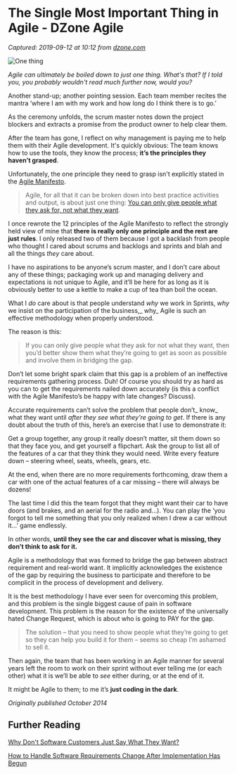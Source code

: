 # The Single Most Important Thing in Agile - DZone Agile

_Captured: 2019-09-12 at 10:12 from [dzone.com](https://dzone.com/articles/most-important-thing-in-agile?edition=521321&utm_source=Weekly%20Digest&utm_medium=email&utm_campaign=Weekly%20Digest%202019-09-11)_

![One thing](/storage/temp/12433897-one-thing.jpg)

_Agile can ultimately be boiled down to just one thing. What's that? If I told you, you probably wouldn't read much further now, would you?_

Another stand-up; another pointing session. Each team member recites the mantra ‘where I am with my work and how long do I think there is to go.’

As the ceremony unfolds, the scrum master notes down the project blockers and extracts a promise from the product owner to help clear them. 

After the team has gone, I reflect on why management is paying me to help them with their Agile development. It's quickly obvious: The team knows how to use the tools, they know the process; **it’s the principles they haven’t grasped**.

Unfortunately, the one principle they need to grasp isn't explicitly stated in the [Agile Manifesto](http://agilemanifesto.org/). 

> Agile, for all that it can be broken down into best practice activities and output, is about just one thing: [You can only give people what they ask for, not what they want](https://dzone.com/articles/we-need-to-start-thinking-like-our-software-customers). 

I once rewrote the 12 principles of the Agile Manifesto to reflect the strongly held view of mine that **there is really only one principle and the rest are just rules**. I only released two of them because I got a backlash from people who thought I cared about scrums and backlogs and sprints and blah and all the things _they_ care about. 

I have no aspirations to be anyone’s scrum master, and I don’t care about any of these things; packaging work up and managing delivery and expectations is not unique to Agile, and it’ll be here for as long as it is obviously better to use a kettle to make a cup of tea than boil the ocean. 

What I _do_ care about is that people understand _why_ we work in Sprints, _why_ we insist on the participation of the business,_ why_ Agile is such an effective methodology when properly understood. 

The reason is this:

> If you can only give people what they ask for not what they want, then you’d better show them what they’re going to get as soon as possible and involve them in bridging the gap. 

Don’t let some bright spark claim that this gap is a problem of an ineffective requirements gathering process. Duh! Of course you should try as hard as you can to get the requirements nailed down accurately (is this a conflict with the Agile Manifesto’s be happy with late changes? Discuss). 

Accurate requirements can’t solve the problem that people don’t_ know_ what they want until _after they see what they’re going to get_. If there is any doubt about the truth of this, here’s an exercise that I use to demonstrate it:

Get a group together, any group it really doesn’t matter, sit them down so that they face you, and get yourself a flipchart. Ask the group to list all of the features of a car that they think they would need. Write every feature down – steering wheel, seats, wheels, gears, etc. 

At the end, when there are no more requirements forthcoming, draw them a car with one of the actual features of a car missing – there will always be dozens! 

The last time I did this the team forgot that they might want their car to have doors (and brakes, and an aerial for the radio and…). You can play the ‘you forgot to tell me something that you only realized when I drew a car without it…’ game endlessly. 

In other words, **until they see the car and discover what is missing, they don’t think to ask for it.**

Agile is a methodology that was formed to bridge the gap between abstract requirement and real-world want. It implicitly acknowledges the existence of the gap by requiring the business to participate and therefore to be complicit in the process of development and delivery. 

It is the best methodology I have ever seen for overcoming this problem, and this problem is the single biggest cause of pain in software development. This problem is the reason for the existence of the universally hated Change Request, which is about who is going to PAY for the gap.

> The solution – that you need to show people what they’re going to get so they can help you build it for them – seems so cheap I’m ashamed to sell it. 

Then again, the team that has been working in an Agile manner for several years left the room to work on their sprint without ever telling me (or each other) what it is we’ll be able to _see_ either during, or at the end of it. 

It might be Agile to them; to me it’s **just coding in the dark**.

_Originally published October 2014_

## Further Reading

[Why Don't Software Customers Just Say What They Want?](https://dzone.com/articles/we-need-to-start-thinking-like-our-software-customers)

[How to Handle Software Requirements Change After Implementation Has Begun](https://dzone.com/articles/how-to-handle-software-requirements-change-after-i)
